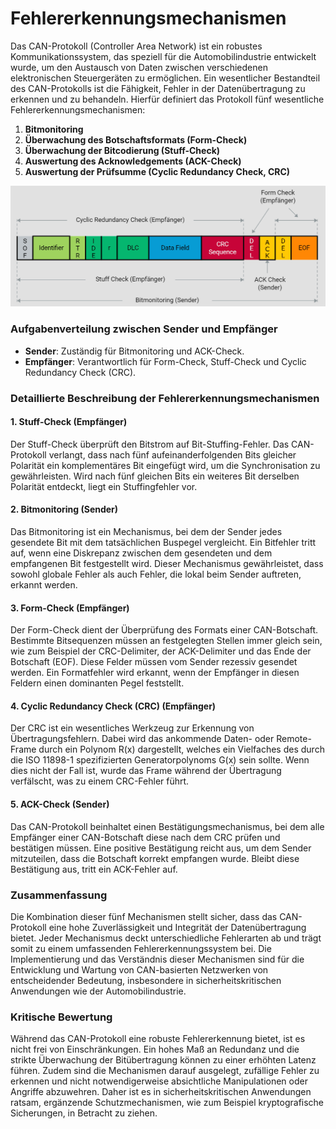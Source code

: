 # Fehlererkennungsmechanismen

Das CAN-Protokoll (Controller Area Network) ist ein robustes Kommunikationssystem, das speziell für die Automobilindustrie entwickelt wurde, um den Austausch von Daten zwischen verschiedenen elektronischen Steuergeräten zu ermöglichen. Ein wesentlicher Bestandteil des CAN-Protokolls ist die Fähigkeit, Fehler in der Datenübertragung zu erkennen und zu behandeln. Hierfür definiert das Protokoll fünf wesentliche Fehlererkennungsmechanismen:

1. **Bitmonitoring**
2. **Überwachung des Botschaftsformats (Form-Check)**
3. **Überwachung der Bitcodierung (Stuff-Check)**
4. **Auswertung des Acknowledgements (ACK-Check)**
5. **Auswertung der Prüfsumme (Cyclic Redundancy Check, CRC)**


![CAN-Netzwerk](/img/can/1712276705185.png)

### Aufgabenverteilung zwischen Sender und Empfänger

- **Sender**: Zuständig für Bitmonitoring und ACK-Check.
- **Empfänger**: Verantwortlich für Form-Check, Stuff-Check und Cyclic Redundancy Check (CRC).

### Detaillierte Beschreibung der Fehlererkennungsmechanismen

#### 1. Stuff-Check (Empfänger)

Der Stuff-Check überprüft den Bitstrom auf Bit-Stuffing-Fehler. Das CAN-Protokoll verlangt, dass nach fünf aufeinanderfolgenden Bits gleicher Polarität ein komplementäres Bit eingefügt wird, um die Synchronisation zu gewährleisten. Wird nach fünf gleichen Bits ein weiteres Bit derselben Polarität entdeckt, liegt ein Stuffingfehler vor.

#### 2. Bitmonitoring (Sender)

Das Bitmonitoring ist ein Mechanismus, bei dem der Sender jedes gesendete Bit mit dem tatsächlichen Buspegel vergleicht. Ein Bitfehler tritt auf, wenn eine Diskrepanz zwischen dem gesendeten und dem empfangenen Bit festgestellt wird. Dieser Mechanismus gewährleistet, dass sowohl globale Fehler als auch Fehler, die lokal beim Sender auftreten, erkannt werden.

#### 3. Form-Check (Empfänger)

Der Form-Check dient der Überprüfung des Formats einer CAN-Botschaft. Bestimmte Bitsequenzen müssen an festgelegten Stellen immer gleich sein, wie zum Beispiel der CRC-Delimiter, der ACK-Delimiter und das Ende der Botschaft (EOF). Diese Felder müssen vom Sender rezessiv gesendet werden. Ein Formatfehler wird erkannt, wenn der Empfänger in diesen Feldern einen dominanten Pegel feststellt.

#### 4. Cyclic Redundancy Check (CRC) (Empfänger)

Der CRC ist ein wesentliches Werkzeug zur Erkennung von Übertragungsfehlern. Dabei wird das ankommende Daten- oder Remote-Frame durch ein Polynom R(x) dargestellt, welches ein Vielfaches des durch die ISO 11898-1 spezifizierten Generatorpolynoms G(x) sein sollte. Wenn dies nicht der Fall ist, wurde das Frame während der Übertragung verfälscht, was zu einem CRC-Fehler führt.

#### 5. ACK-Check (Sender)

Das CAN-Protokoll beinhaltet einen Bestätigungsmechanismus, bei dem alle Empfänger einer CAN-Botschaft diese nach dem CRC prüfen und bestätigen müssen. Eine positive Bestätigung reicht aus, um dem Sender mitzuteilen, dass die Botschaft korrekt empfangen wurde. Bleibt diese Bestätigung aus, tritt ein ACK-Fehler auf.

### Zusammenfassung

Die Kombination dieser fünf Mechanismen stellt sicher, dass das CAN-Protokoll eine hohe Zuverlässigkeit und Integrität der Datenübertragung bietet. Jeder Mechanismus deckt unterschiedliche Fehlerarten ab und trägt somit zu einem umfassenden Fehlererkennungssystem bei. Die Implementierung und das Verständnis dieser Mechanismen sind für die Entwicklung und Wartung von CAN-basierten Netzwerken von entscheidender Bedeutung, insbesondere in sicherheitskritischen Anwendungen wie der Automobilindustrie.

### Kritische Bewertung

Während das CAN-Protokoll eine robuste Fehlererkennung bietet, ist es nicht frei von Einschränkungen. Ein hohes Maß an Redundanz und die strikte Überwachung der Bitübertragung können zu einer erhöhten Latenz führen. Zudem sind die Mechanismen darauf ausgelegt, zufällige Fehler zu erkennen und nicht notwendigerweise absichtliche Manipulationen oder Angriffe abzuwehren. Daher ist es in sicherheitskritischen Anwendungen ratsam, ergänzende Schutzmechanismen, wie zum Beispiel kryptografische Sicherungen, in Betracht zu ziehen.